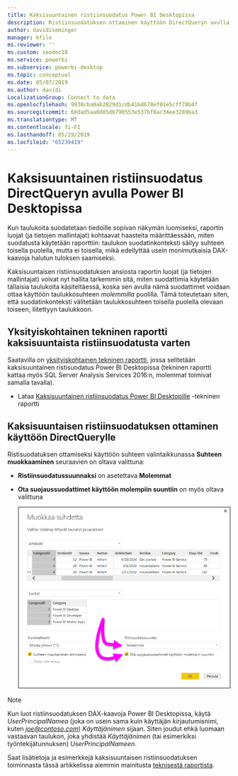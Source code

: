 ```yaml
---
title: Kaksisuuntainen ristiinsuodatus Power BI Desktopissa
description: Ristiinsuodatuksen ottaminen käyttöön DirectQueryn avulla Power BI Desktopissa
author: davidiseminger
manager: kfile
ms.reviewer: ''
ms.custom: seodec18
ms.service: powerbi
ms.subservice: powerbi-desktop
ms.topic: conceptual
ms.date: 05/07/2019
ms.author: davidi
LocalizationGroup: Connect to data
ms.openlocfilehash: 9930cba0ab2829d1cdb41bd678ef01e5cff78b4f
ms.sourcegitcommit: 60dad5aa0d85db790553e537bf8ac34ee3289ba3
ms.translationtype: MT
ms.contentlocale: fi-FI
ms.lasthandoff: 05/29/2019
ms.locfileid: "65239419"
---
```

# <a name="bidirectional-cross-filtering-using-directquery-in-power-bi-desktop"></a>Kaksisuuntainen ristiinsuodatus DirectQueryn avulla Power BI Desktopissa

Kun taulukoita suodatetaan tiedoille sopivan näkymän luomiseksi, raportin luojat (ja tietojen mallintajat) kohtaavat haasteita määrittäessään, miten suodatusta käytetään raporttiin: taulukon suodatinkonteksti säilyy suhteen toisella puolella, mutta ei toisella, mikä edellyttää usein monimutkaisia DAX-kaavoja halutun tuloksen saamiseksi.

Kaksisuuntaisen ristiinsuodatuksen ansiosta raportin luojat (ja tietojen mallintajat) voivat nyt hallita tarkemmin sitä, miten suodattimia käytetään tällaisia taulukoita käsiteltäessä, koska sen avulla nämä suodattimet voidaan ottaa käyttöön taulukkosuhteen *molemmilla* puolilla. Tämä toteutetaan siten, että suodatinkonteksti välitetään taulukkosuhteen toisella puolella olevaan toiseen, liitettyyn taulukkoon.

## <a name="detailed-whitepaper-for-bidirectional-cross-filtering"></a>Yksityiskohtainen tekninen raportti kaksisuuntaista ristiinsuodatusta varten
Saatavilla on [yksityiskohtainen tekninen raportti](http://download.microsoft.com/download/2/7/8/2782DF95-3E0D-40CD-BFC8-749A2882E109/Bidirectional%20cross-filtering%20in%20Analysis%20Services%202016%20and%20Power%20BI.docx), jossa selitetään kaksisuuntainen ristisuodatus Power BI Desktopissa (tekninen raportti kattaa myös SQL Server Analysis Services 2016:n, molemmat toimivat samalla tavalla).

* Lataa [Kaksisuuntainen ristiinsuodatus Power BI Desktopille](http://download.microsoft.com/download/2/7/8/2782DF95-3E0D-40CD-BFC8-749A2882E109/Bidirectional%20cross-filtering%20in%20Analysis%20Services%202016%20and%20Power%20BI.docx) -tekninen raportti

## <a name="enabling-bidirectional-cross-filtering-for-directquery"></a>Kaksisuuntaisen ristiinsuodatuksen ottaminen käyttöön DirectQuerylle

Ristisuodatuksen ottamiseksi käyttöön suhteen valintaikkunassa **Suhteen muokkaaminen** seuraavien on oltava valittuna:

* **Ristiinsuodatussuunnaksi** on asetettava **Molemmat**
* **Ota suojaussuodattimet käyttöön molempiin suuntiin** on myös oltava valittuna

  ![](media/desktop-bidirectional-filtering/bidirectional-filtering_2.png)

> [!NOTE]
> Kun luot ristiinsuodatuksen DAX-kaavoja Power BI Desktopissa, käytä *UserPrincipalNamea* (joka on usein sama kuin käyttäjän kirjautumisnimi, kuten <em>joe@contoso.com</em>) *Käyttäjänimen* sijaan. Siten joudut ehkä luomaan vastaavan taulukon, joka yhdistää *Käyttäjänimen* (tai esimerkiksi työntekijätunnuksen) *UserPrincipalNameen*.

Saat lisätietoja ja esimerkkejä kaksisuuntaisen ristiinsuodatuksen toiminnasta tässä artikkelissa aiemmin mainitusta [teknisestä raportista](http://download.microsoft.com/download/2/7/8/2782DF95-3E0D-40CD-BFC8-749A2882E109/Bidirectional%20cross-filtering%20in%20Analysis%20Services%202016%20and%20Power%20BI.docx).

